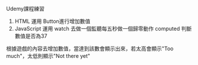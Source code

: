 Udemy課程練習

1. HTML 運用 Button進行增加數值
2. JavaScript  運用 watch 去做一個監聽每五秒做一個歸零動作 computed 判斷數值是否為37

根據遊戲的內容去增加數值，當達到該數會顯示出來，若太高會顯示"Too much"，太低則顯示"Not there yet"
